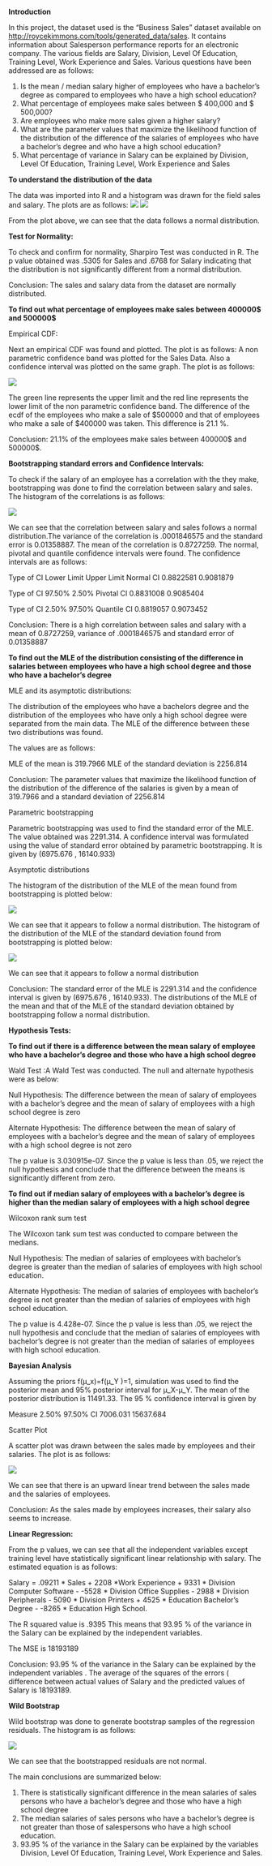 
**Introduction**

In this project, the dataset used is the “Business Sales” dataset available on http://roycekimmons.com/tools/generated_data/sales.  It contains information about Salesperson performance reports for an electronic company. The various fields are Salary, Division, Level Of Education, Training Level, Work Experience and Sales.
Various questions have been addressed are as follows:


1) Is the mean / median salary higher of employees who have a bachelor’s degree as compared to employees who have a high school education?
2) What percentage of employees make sales between $ 400,000 and $ 500,000?
3) Are employees who make more sales given a higher salary?
4) What are the parameter values that maximize the likelihood function of the distribution of the difference of the salaries of employees who have a bachelor’s degree and who have a high school education?
5) What percentage of variance in Salary can be explained by Division, Level Of Education, Training Level, Work Experience and Sales


**To understand the distribution of the data**

The data was imported into R and a histogram was drawn for the field sales and salary. The plots are as follows:
<img src="Histogram Sales.png"/>                                 <img src="Histogram Salary.png"/>


From the plot above, we can see that the data follows a normal distribution.

**Test for Normality:**

To check and confirm for normality, Sharpiro Test was conducted in R. The p value obtained was .5305 for Sales and .6768 for Salary indicating that the distribution is not significantly different from a normal distribution.

Conclusion: The sales and salary data from the dataset are normally distributed. 

**To find out what percentage of employees make sales between 400000$ and 500000$**

Empirical CDF:

Next an empirical CDF was found and plotted. The plot is as follows:
A non parametric confidence band was plotted for the Sales Data.  Also a confidence interval was plotted on the same graph. The plot is as follows:


<img src="ecdf Sales.png"/>


The green line represents the upper limit and the red line represents the lower limit of the non parametric confidence band.
The difference of the ecdf of the employees who make a sale of $500000 and that of employees who make a sale of $400000 was taken. This difference is 21.1 %.

Conclusion: 21.1% of the employees make sales between 400000$ and 500000$.


**Bootstrapping standard errors and Confidence Intervals:**

To check if the salary of an employee has a correlation with the they make, bootstrapping was done to find the correlation between salary and sales. The histogram of the correlations is as follows:

<img src="Histogram Of Correlations.png"/>



We can see that the correlation between salary and sales follows a normal distribution.The variance of the correlation is .0001846575 and the standard error is 0.01358887. The mean of the correlation is 0.8727259. The normal, pivotal and quantile confidence intervals were found. The confidence intervals are as follows:


Type of CI	Lower Limit	Upper Limit
Normal CI	0.8822581	0.9081879

Type of CI	97.50%	2.50%
Pivotal CI	0.8831008	0.9085404

Type of CI	2.50%	97.50%
Quantile CI	0.8819057	0.9073452

Conclusion: There is a high correlation between sales and salary with a mean of 0.8727259, variance of .0001846575 and standard error of 0.01358887

**To find out the MLE of the distribution consisting of the difference in salaries between employees who have a high school degree and those who have a bachelor’s degree**

MLE and its asymptotic distributions:

The distribution of the employees who have a bachelors degree and the distribution of the employees who have only a high school degree were separated from the main data. The MLE of the difference between these two distributions was found.

The values are as follows:

MLE of the mean is 319.7966
MLE of the standard deviation is 2256.814

Conclusion: The parameter values that maximize the likelihood function of the distribution of the difference of the salaries is given by a mean of  319.7966 and a standard deviation of 2256.814

Parametric bootstrapping

Parametric bootstrapping was used to find the standard error  of the MLE. The value obtained was 2291.314. A confidence interval was formulated using the value of standard error obtained by parametric bootstrapping. It is given by (6975.676 , 16140.933)

Asymptotic distributions

The histogram of the distribution of the MLE of the mean found from bootstrapping is plotted below:

<img src="Histogram MLE.png"/>

We can see that it appears to follow a normal distribution. The histogram of the distribution of the MLE of the standard deviation found from bootstrapping is plotted below:

<img src="Histogram MLE Standard Dev.png"/>

We can see that it appears to follow a normal distribution

Conclusion: The standard error of the MLE is 2291.314 and the confidence interval is given  by (6975.676 , 16140.933). The distributions of the MLE of the mean and that of the MLE of the standard deviation obtained by bootstrapping follow a normal distribution.
                                                           
                                                           
**Hypothesis Tests:**

**To find out if there is a difference between the mean salary of employee who have a bachelor’s degree and those who have a high school degree**

Wald Test  :A Wald Test was conducted. The null and alternate hypothesis were as below:

Null Hypothesis: The difference between the mean of salary of employees with a bachelor’s degree and the mean of salary of employees with a high school degree is zero

Alternate Hypothesis: The difference between the mean of salary of employees with a bachelor’s degree and the mean of salary of employees with a high school degree is not zero

The p value is 3.030915e-07. Since the p value is less than .05, we reject the null hypothesis and conclude that the difference between the means is significantly different from zero.

**To find out if median salary of employees with a bachelor’s degree is higher than the median salary of employees with a high school degree**

Wilcoxon rank sum test

The Wilcoxon tank sum test was conducted to compare between the medians.

Null Hypothesis: The median of salaries of employees with bachelor’s degree is greater than the median of salaries of employees with high school education.

Alternate Hypothesis: The median of salaries of employees with bachelor’s degree is not greater than the median of salaries of employees with high school education.

The p value is 4.428e-07. Since the p value is less than .05, we reject the null hypothesis and conclude that the median of salaries of employees with bachelor’s degree is not greater than the median of salaries of employees with high school education.

**Bayesian Analysis**

Assuming the priors f(μ_x)=f(μ_Y )=1, simulation was used to find the posterior mean and 95% posterior interval for  μ_X-μ_Y. The mean of the posterior distribution is 11491.33. The 95 % confidence interval is given by

Measure	2.50%	 97.50%
CI	7006.031	15637.684

Scatter Plot

A scatter plot was drawn between the sales made by employees and their salaries. The plot is as follows:  


<img src="Scatter plot.png"/>


   
We can see that there is an upward linear trend between the sales made and the salaries of employees.  

Conclusion: As the sales made by employees increases, their salary also seems to increase.


**Linear Regression:**





From the p values, we can see that all the independent variables except training level have statistically significant linear relationship with salary. The estimated equation is as follows: 

Salary = .09211 * Sales + 2208 *Work Experience + 9331 * Division Computer Software - -5528 * Division Office Supplies - 2988 * Division Peripherals   - 5090 * Division Printers + 4525 * Education Bachelor’s Degree - -8265 * Education High School.

The R squared value is .9395
This means that 93.95 % of the variance in the Salary can be explained by the independent variables.

The MSE is 18193189

Conclusion: 93.95 % of the variance in the Salary can be explained by the independent variables . The average of the squares of the errors ( difference between actual values of Salary and the predicted values of Salary is 18193189.

**Wild Bootstrap**

Wild bootstrap was done to generate bootstrap samples of the regression residuals. The histogram is as follows:

<img src="Wild Bootstrap.png"/>

We can see that the bootstrapped residuals are not normal.



The main conclusions are summarized below:

1)	There is statistically significant difference in the mean salaries of sales persons who have a bachelor’s degree and those who have a high school degree
2)	The median salaries of sales persons who have  a bachelor’s degree is not greater than those of salespersons who have a high school education.
3)	93.95 % of the variance in the Salary can be explained by the variables Division, Level Of Education, Training Level, Work Experience and Sales.



